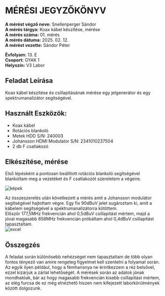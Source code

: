 # MÉRÉSI JEGYZŐKÖNYV   
     
**A mérést végző neve:** Snellenperger Sándor   
**A mérés tárgya:**  Koax kábel készítése, mérése  
**A mérés száma:** 01. mérés    
**A mérés dátuma:** 2025. 02. 12.    
**A mérést vezette:** Sándor Péter    

**Évfolyam:** 13. E  
**Csoport:** GYAK 1  
**Helyszín:** V3 Labor 

## Feladat Leírása   
Koax kábel készítése és csillapításának mérése egy jelgenerátor és egy spektrumanalizátor segítségével. 


## Használt Eszközök: 
  - Koax kábel  
  - Rotációs blankoló  
  - Metek HDD  S/N: 240003
  - Johansson HDMI Modulator S/N: 2341010237504 
  - 2 db F csatlakozó  
 
## Elkészítése, mérése
Első lépésként a pontosan beállított rotációs blankoló segítségével blankoltam meg a vezetéket és F csatlakozót szereletem a végeire.  
  
![képek](https://github.com/user-attachments/assets/39bc9ff0-9529-46fc-9728-62912a5cbb4e)  



Az összeszerelés után következett a mérés amit a Johansson modulátor segítségével hajtottam végre. Egy fix 90dBuV jelet sugároztam ki, amit a kábelem segítségével a spektrumanalizátorra kötöttem.  
Először 177,5MHz frekvencián ahol 0,5dBuV csillapítást mértem, majd a jóval magasabb 858MHz frekvencián próbáltam ahol 0,4dBuV csillapítást tapasztaltam.  
![excel](https://github.com/user-attachments/assets/e16c92d1-b9e2-42fe-9625-05a0b57c01d8)

## Összegzés
A feladat során különösebb nehézséget nem tapasztaltam de több olyan fontos tényező van amire rengeteg figyelmet kell szentelni a folyamat során. Az egyik ilyen például, hogy a fémharisnya ne érintkezzem a réz belsővel, ezzel kizárjuk a zárlat lehetőségét. A mérések során az adatok jónak mondhatóak, bár az hogy magasabb frekvencián kisebb csillapítást mértem, az elég furcsa de ez még elnézhető hiszen nem kifejezett laborkörülmények között dolgozunk.




